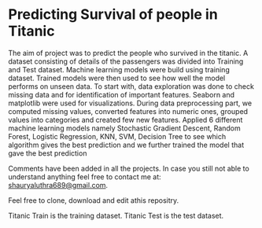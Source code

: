 # Predicting Survival of people in Titanic

The aim of project was to predict the people who survived in the titanic. A dataset consisting of details of the passengers was divided into Training and Test dataset. Machine learning models were build using training dataset. Trained models were then used to see how well the model performs on unseen data. 
To start with, data exploration was done to check missing data and for identification of important features. Seaborn and matplotlib were used for visualizations. During data preprocessing part, we computed missing values, converted features into numeric ones, grouped values into categories and created few new features. 
Applied 6 different machine learning models namely Stochastic Gradient Descent, Random Forest, Logistic Regression, KNN, SVM, Decision Tree to see which algorithm gives the best prediction and we further trained the model that gave the best prediction

Comments have been added in all the projects. In case you still not able to understand anything feel free to contact me at:
shauryaluthra689@gmail.com.

Feel free to clone, download and edit athis repositry.

Titanic Train is the training dataset.
Titanic Test is the test dataset.
